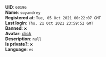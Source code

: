 **UID**: `60196`  
**Name**: `soyandrey`  
**Registered at**: `Tue, 05 Oct 2021 00:22:07 GMT`  
**Last login**: `Thu, 21 Oct 2021 23:59:52 GMT`  
**Banned**: `❌`  
**Avatar**: [click](/avatars/261d6468-69b6-448c-9398-4eb6589bde60.jpg)  
**Description**: ```null```  
**Is private?**: `❌`  
**Language**: `es`